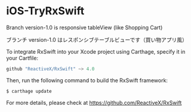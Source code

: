 # iOS-TryRxSwift

Branch version-1.0 is responsive tableView (like Shopping Cart)

ブランチ version-1.0 はレスポンシブテーブルビューです（買い物アプリ風）

To integrate RxSwift into your Xcode project using Carthage, specify it in your Cartfile:
```swift
github "ReactiveX/RxSwift" ~> 4.0
```
Then, run the following command to build the RxSwift framework:
```swift
$ carthage update
```
For more details, please check at https://github.com/ReactiveX/RxSwift
